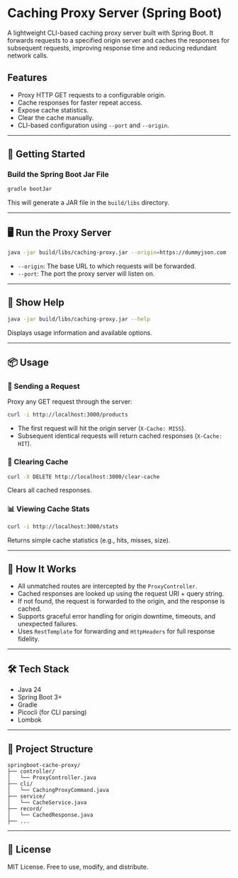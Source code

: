 # Caching Proxy Server (Spring Boot)

A lightweight CLI-based caching proxy server built with Spring Boot. It forwards requests to a specified origin server and caches the responses for subsequent requests, improving response time and reducing redundant network calls.

## Features

* Proxy HTTP GET requests to a configurable origin.
* Cache responses for faster repeat access.
* Expose cache statistics.
* Clear the cache manually.
* CLI-based configuration using `--port` and `--origin`.

---

## 🚀 Getting Started

### Build the Spring Boot Jar File

```bash
gradle bootJar
```

This will generate a JAR file in the `build/libs` directory.

---

## 🖥️ Run the Proxy Server

```bash
java -jar build/libs/caching-proxy.jar --origin=https://dummyjson.com --port=3000
```

* `--origin`: The base URL to which requests will be forwarded.
* `--port`: The port the proxy server will listen on.

---

## 📖 Show Help

```bash
java -jar build/libs/caching-proxy.jar --help
```

Displays usage information and available options.

---

## 📦 Usage

### 🔄 Sending a Request

Proxy any GET request through the server:

```bash
curl -i http://localhost:3000/products
```

* The first request will hit the origin server (`X-Cache: MISS`).
* Subsequent identical requests will return cached responses (`X-Cache: HIT`).

### 🧹 Clearing Cache

```bash
curl -X DELETE http://localhost:3000/clear-cache
```

Clears all cached responses.

### 📊 Viewing Cache Stats

```bash
curl -i http://localhost:3000/stats
```

Returns simple cache statistics (e.g., hits, misses, size).

---

## 🧠 How It Works

* All unmatched routes are intercepted by the `ProxyController`.
* Cached responses are looked up using the request URI + query string.
* If not found, the request is forwarded to the origin, and the response is cached.
* Supports graceful error handling for origin downtime, timeouts, and unexpected failures.
* Uses `RestTemplate` for forwarding and `HttpHeaders` for full response fidelity.

---

## 🛠️ Tech Stack

* Java 24
* Spring Boot 3+
* Gradle
* Picocli (for CLI parsing)
* Lombok

---

## 📁 Project Structure

```
springboot-cache-proxy/
├── controller/
│   └── ProxyController.java
├── cli/
│   └── CachingProxyCommand.java
├── service/
│   └── CacheService.java
├── record/
│   └── CachedResponse.java
├── ...
```

---

## 📃 License

MIT License. Free to use, modify, and distribute.